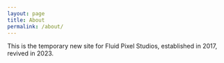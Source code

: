 ```yaml
---
layout: page
title: About
permalink: /about/
---
```


This is the temporary new site for Fluid Pixel Studios, established in 2017, revived in 2023.


